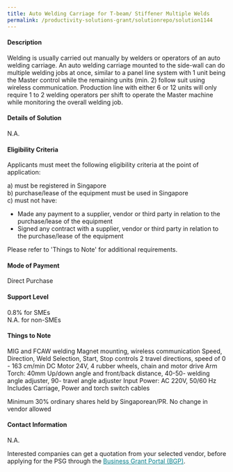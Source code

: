 ```yaml
---
title: Auto Welding Carriage for T-beam/ Stiffener Multiple Welds
permalink: /productivity-solutions-grant/solutionrepo/solution1144
---
```


#### Description

Welding is usually carried out manually by welders or operators of an auto welding carriage. An auto welding carriage mounted to the side-wall can do multiple welding jobs at once, similar to a panel line system with 1 unit being the Master control while the remaining units (min. 2) follow suit using wireless communication. Production line with either 6 or 12 units will only require 1 to 2 welding operators per shift to operate the Master machine while monitoring the overall welding job.

#### Details of Solution

N.A.

#### Eligibility Criteria

Applicants must meet the following eligibility criteria at the point of application:

a) must be registered in Singapore <br>
b) purchase/lease of the equipment must be used in Singapore <br>
c) must not have:
- Made any payment to a supplier, vendor or third party in relation to the purchase/lease of the equipment
- Signed any contract with a supplier, vendor or third party in relation to the purchase/lease of the equipment

Please refer to 'Things to Note' for additional requirements.

#### Mode of Payment
Direct Purchase

#### Support Level
0.8% for SMEs <br>
N.A. for non-SMEs

#### Things to Note
MIG and FCAW welding
Magnet mounting, wireless communication
Speed, Direction, Weld Selection, Start, Stop controls
2 travel directions, speed of 0 - 163 cm/min
DC Motor 24V, 4 rubber wheels, chain and motor drive
Arm Torch: 40mm Up/down angle and front/back distance, 40-50- welding angle adjuster, 90- travel angle adjuster
Input Power: AC 220V, 50/60 Hz
Includes Carriage, Power and torch switch cables 

Minimum 30% ordinary shares held by Singaporean/PR. No change in vendor allowed

#### Contact Information
N.A.

Interested companies can get a quotation from your selected vendor, before applying for the PSG through the <a target='_blank' style='color:#037e8a' href='https://www.businessgrants.gov.sg/'>Business Grant Portal (BGP)</a>.
